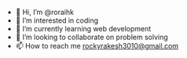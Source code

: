 - 👋 Hi, I’m @roraihk
- 👀 I’m interested in coding
- 🌱 I’m currently learning web development
- 💞️ I’m looking to collaborate on problem solving
- 📫 How to reach me rockyrakesh3010@gmail.com


<!---
roraihk/roraihk is a ✨ special ✨ repository because its `README.md` (this file) appears on your GitHub profile.
You can click the Preview link to take a look at your changes.
--->

